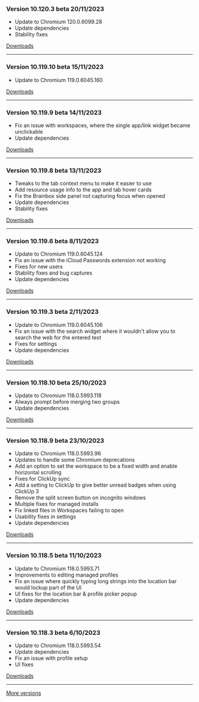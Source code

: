 <h3>Version 10.120.3 beta <span class="date">20/11/2023</span></h3>
<ul>
  <li>Update to Chromium 120.0.6099.28</li>
  <li>Update dependencies</li>
  <li>Stability fixes</li>
</ul>

[Downloads](https://wavebox.io/download/release/10.120.3.3)

---

<h3>Version 10.119.10 beta <span class="date">15/11/2023</span></h3>
<ul>
  <li>Update to Chromium 119.0.6045.160</li>
</ul>

[Downloads](https://wavebox.io/download/release/10.119.10.3)

---

<h3>Version 10.119.9 beta <span class="date">14/11/2023</span></h3>
<ul>
  <li>Fix an issue with workspaces, where the single app/link widget became unclickable</li>
  <li>Update dependencies</li>
</ul>

[Downloads](https://wavebox.io/download/release/10.119.9.3)

---

<h3>Version 10.119.8 beta <span class="date">13/11/2023</span></h3>
<ul>
  <li>Tweaks to the tab context menu to make it easier to use</li>
  <li>Add resource usage info to the app and tab hover cards</li>
  <li>Fix the Brainbox side panel not capturing focus when opened</li>
  <li>Update dependencies</li>
  <li>Stability fixes</li>
</ul>

[Downloads](https://wavebox.io/download/release/10.119.8.3)

---

<h3>Version 10.119.6 beta <span class="date">8/11/2023</span></h3>
<ul>
  <li>Update to Chromium 119.0.6045.124</li>
  <li>Fix an issue with the iCloud Passwords extension not working</li>
  <li>Fixes for new users</li>
  <li>Stability fixes and bug captures</li>
  <li>Update dependencies</li>
</ul>

[Downloads](https://wavebox.io/download/release/10.119.6.3)

---

<h3>Version 10.119.3 beta <span class="date">2/11/2023</span></h3>
<ul>
  <li>Update to Chromium 119.0.6045.106</li>
  <li>Fix an issue with the search widget where it wouldn't allow you to search the web for the entered text</li>
  <li>Fixes for settings</li>
  <li>Update dependencies</li>
</ul>

[Downloads](https://wavebox.io/download/release/10.119.3.3)

---

<h3>Version 10.118.10 beta <span class="date">25/10/2023</span></h3>
<ul>
  <li>Update to Chromium 118.0.5993.118</li>
  <li>Always prompt before merging two groups</li>
  <li>Update dependencies</li>
</ul>

[Downloads](https://wavebox.io/download/release/10.118.10.3)

---

<h3>Version 10.118.9 beta <span class="date">23/10/2023</span></h3>
<ul>
  <li>Update to Chromium 118.0.5993.96</li>
  <li>Updates to handle some Chromium deprecations</li>
  <li>Add an option to set the workspace to be a fixed width and enable horizontal scrolling</li>
  <li>Fixes for ClickUp sync</li>
  <li>Add a setting to ClickUp to give better unread badges when using ClickUp 3</li>
  <li>Remove the split screen button on incognito windows</li>
  <li>Multiple fixes for managed installs</li>
  <li>Fix linked files in Workspaces failing to open</li>
  <li>Usability fixes in settings</li>
  <li>Update dependencies</li>
</ul>

[Downloads](https://wavebox.io/download/release/10.118.9.3)

---

<h3>Version 10.118.5 beta <span class="date">11/10/2023</span></h3>
<ul>
  <li>Update to Chromium 118.0.5993.71</li>
  <li>Improvements to editing managed profiles</li>
  <li>Fix an issue where quickly typing long strings into the location bar would lockup part of the UI</li>
  <li>UI fixes for the location bar & profile picker popup</li>
  <li>Update dependencies</li>
</ul>

[Downloads](https://wavebox.io/download/release/10.118.5.3)

---

<h3>Version 10.118.3 beta <span class="date">6/10/2023</span></h3>
<ul>
  <li>Update to Chromium 118.0.5993.54</li>
  <li>Update dependencies</li>
  <li>Fix an issue with profile setup</li>
  <li>UI fixes</li>
</ul>

[Downloads](https://wavebox.io/download/release/10.118.3.3)

---
[More versions](https://wavebox.io/changelog/beta/)
